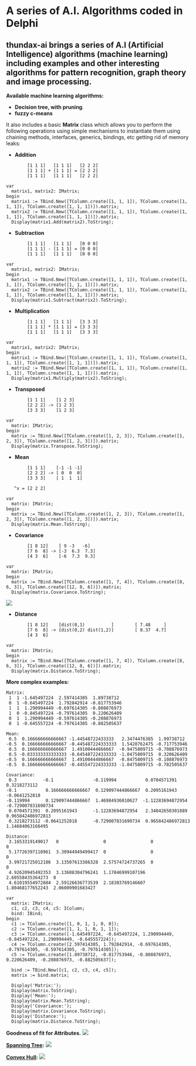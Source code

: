 A series of A.I. Algorithms coded in Delphi
==============
**thundax-ai** brings a series of **A.I** (Artificial Intelligence) algorithms (**machine learning**) including examples and other interesting algorithms for **pattern recognition**, **graph theory** and **image processing**.
--------------
**Available machine learning algorithms:**
  - **Decision tree, with pruning**. 
  - **fuzzy c-means**  

It also includes a basic **Matrix** class which allows you to perform the following operations using simple mechanisms to instantiate them using chaining methods, interfaces, generics, bindings, etc getting rid of memory leaks:
  - **Addition**
```delphi
        [1 1 1]   [1 1 1]   [2 2 2]
        [1 1 1] + [1 1 1] = [2 2 2]
        [1 1 1]   [1 1 1]   [2 2 2]
```
```delphi
var
  matrix1, matrix2: IMatrix;
begin
  matrix1 := TBind.New([TColumn.create([1, 1, 1]), TColumn.create([1, 1, 1]), TColumn.create([1, 1, 1])]).matrix;
  matrix2 := TBind.New([TColumn.create([1, 1, 1]), TColumn.create([1, 1, 1]), TColumn.create([1, 1, 1])]).matrix;
  Display(matrix1.Add(matrix2).ToString);
```
  - **Subtraction**
```delphi
        [1 1 1]   [1 1 1]   [0 0 0]
        [1 1 1] - [1 1 1] = [0 0 0]
        [1 1 1]   [1 1 1]   [0 0 0]
```
```delphi
var
  matrix1, matrix2: IMatrix;
begin
  matrix1 := TBind.New([TColumn.create([1, 1, 1]), TColumn.create([1, 1, 1]), TColumn.create([1, 1, 1])]).matrix;
  matrix2 := TBind.New([TColumn.create([1, 1, 1]), TColumn.create([1, 1, 1]), TColumn.create([1, 1, 1])]).matrix;
  Display(matrix1.Subtract(matrix2).ToString);
```
  - **Multiplication**
```delphi
        [1 1 1]   [1 1 1]   [3 3 3]
        [1 1 1] * [1 1 1] = [3 3 3]
        [1 1 1]   [1 1 1]   [3 3 3]
```
```delphi
var
  matrix1, matrix2: IMatrix;
begin
  matrix1 := TBind.New([TColumn.create([1, 1, 1]), TColumn.create([1, 1, 1]), TColumn.create([1, 1, 1])]).matrix;
  matrix2 := TBind.New([TColumn.create([1, 1, 1]), TColumn.create([1, 1, 1]), TColumn.create([1, 1, 1])]).matrix;
  Display(matrix1.Multiply(matrix2).ToString);
```
  - **Transposed**
```delphi
        [1 1 1]    [1 2 3]
        [2 2 2] -> [1 2 3]
        [3 3 3]    [1 2 3]
```
```delphi
var
  matrix: IMatrix;
begin
  matrix := TBind.New([TColumn.create([1, 2, 3]), TColumn.create([1, 2, 3]), TColumn.create([1, 2, 3])]).matrix;
  Display(matrix.Transpose.ToString);
```
  - **Mean**
```delphi
        [1 1 1]    [-1 -1 -1]
        [2 2 2] -> [ 0  0  0]
        [3 3 3]    [ 1  1  1]

   ^x = [2 2 2]
```
```delphi
var
  matrix: IMatrix;
begin
  matrix := TBind.New([TColumn.create([1, 2, 3]), TColumn.create([1, 2, 3]), TColumn.create([1, 2, 3])]).matrix;
  Display(matrix.Mean.ToString);
```
  - **Covariance**
```delphi
        [1 8 12]    [ 9 -3   -6]
        [7 6  8] -> [-3  6.3  7.3]
        [4 3  6]    [-6  7.3  9.3]
```
```delphi
var
  matrix: IMatrix;
begin
  matrix := TBind.New([TColumn.create([1, 7, 4]), TColumn.create([8, 6, 3]), TColumn.create([12, 8, 6])]).matrix;
  Display(matrix.Covariance.ToString);
```
  ![](https://thundax-ai.googlecode.com/files/Covariance.png)
  - **Distance**
```delphi
        [1 8 12]    [dist(0,1)          ]        [ 7.48     ]
        [7 6  8] -> [dist(0,2) dist(1,2)]        [ 8.37  4.7]
        [4 3  6]    
```
```delphi
var
  matrix: IMatrix;
begin
  matrix := TBind.New([TColumn.create([1, 7, 4]), TColumn.create([8, 6, 3]), TColumn.create([12, 8, 6])]).matrix;
  Display(matrix.Distance.ToString);
```

**More complex examples:**
```delphi
Matrix:
 1  1 -1.645497224  2.597414305  1.89738712  
 0  1 -0.645497224  1.792842914 -0.817753946 
 1  1  1.290994449 -0.697614305 -0.808876973 
 1  0 -0.845497224 -0.797614305  0.220626409 
 0  1  1.290994449 -0.597614305 -0.208876973 
 0  1 -0.645557224 -0.797614305 -0.882505637 

Mean:
 0.5  0.166666666666667 -1.44548722433333   2.3474476385  1.99738712  
-0.5  0.166666666666667 -0.445487224333333  1.5428762475 -0.717753946 
 0.5  0.166666666666667  1.49100444866667  -0.9475809715 -0.708876973 
 0.5 -0.833333333333333 -0.645487224333333 -1.0475809715  0.320626409 
-0.5  0.166666666666667  1.49100444866667  -0.8475809715 -0.108876973 
-0.5  0.166666666666667 -0.445547224333333 -1.0475809715 -0.782505637 

Covariance:
 0.3          -0.1               -0.119994           0.0704571391       0.3218273112      
-0.1           0.166666666666667  0.129097444866667  0.2095161943      -0.0641252818      
-0.119994      0.129097444866667  1.46984936010627  -1.12283694872954  -0.729007831690734 
 0.0704571391  0.2095161943      -1.12283694872954   2.34042650301889   0.965842486972813 
 0.3218273112 -0.0641252818      -0.729007831690734  0.965842486972813  1.14684063166495  

Distance:
 3.1653319149017   0                 0                 0                 0                
 5.17726397118961  3.30944949499417  0                 0                 0                
 3.99721725012186  3.13507613386328  2.57574724737265  0                 0                
 4.92620945492353  3.13608304796241  1.17046999107196  2.60558435364273  0                
 4.61019554972884  2.59126636773539  2.18303769146607  1.80468177652243  2.06009901683427 

```
```delphi
var
  matrix: IMatrix;
  c1, c2, c3, c4, c5: IColumn;
  bind: IBind;
begin
  c1 := TColumn.create([1, 0, 1, 1, 0, 0]);
  c2 := TColumn.create([1, 1, 1, 0, 1, 1]);
  c3 := TColumn.create([-1.645497224, -0.645497224, 1.290994449, -0.845497224, 1.290994449, -0.645557224]);
  c4 := TColumn.create([2.597414305, 1.792842914, -0.697614305, -0.797614305, -0.597614305, -0.797614305]);
  c5 := TColumn.create([1.89738712, -0.817753946, -0.808876973, 0.220626409, -0.208876973, -0.882505637]);

  bind := TBind.New([c1, c2, c3, c4, c5]);
  matrix := bind.matrix;

  Display('Matrix:');
  Display(matrix.ToString);
  Display('Mean:');
  Display(matrix.Mean.ToString);
  Display('Covariance:');
  Display(matrix.Covariance.ToString);
  Display('Distance:');
  Display(matrix.Distance.ToString);
```

**Goodness of fit for Attributes.**
  ![](https://thundax-ai.googlecode.com/files/GoodnessOfFit.png)

**[Spanning Tree](http://en.wikipedia.org/wiki/Spanning_tree):**
  ![](https://thundax-ai.googlecode.com/files/SpanningTree.png)

**[Convex Hull](http://en.wikipedia.org/wiki/Convex_hull):**
  ![](https://thundax-ai.googlecode.com/files/ConvexHull.png)
